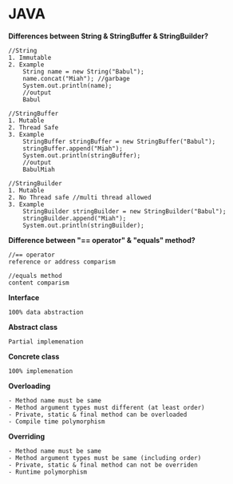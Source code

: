 # JAVA
**Differences between String & StringBuffer & StringBuilder?**

    //String
    1. Immutable
    2. Example
        String name = new String("Babul");
        name.concat("Miah"); //garbage
        System.out.println(name);
        //output
        Babul

    //StringBuffer
    1. Mutable
    2. Thread Safe
    3. Example
        StringBuffer stringBuffer = new StringBuffer("Babul");
        stringBuffer.append("Miah");
        System.out.println(stringBuffer);
        //output
        BabulMiah

    //StringBuilder
    1. Mutable
    2. No Thread safe //multi thread allowed
    3. Example
        StringBuilder stringBuilder = new StringBuilder("Babul");
        stringBuilder.append("Miah");
        System.out.println(stringBuilder);

**Difference between "== operator" & "equals" method?**
    
    //== operator
    reference or address comparism

    //equals method
    content comparism

**Interface**
    
    100% data abstraction

**Abstract class**
    
    Partial implemenation

**Concrete class**

    100% implemenation

**Overloading**

    - Method name must be same
    - Method argument types must different (at least order)
    - Private, static & final method can be overloaded
    - Compile time polymorphism

**Overriding**
    
    - Method name must be same
    - Method argument types must be same (including order)
    - Private, static & final method can not be overriden
    - Runtime polymorphism
